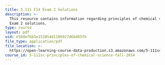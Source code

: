 ```yaml
---
title: 5.111 F14 Exam 2 Solutions
description: >-
  This resource contains information regarding principles of chemical science:
  Exam 2 solutions.
type: course
layout: pdf
uid: e58def6b3e152854d1106927d6bd65fb
file_type: application/pdf
file_location: >-
  https://open-learning-course-data-production.s3.amazonaws.com/5-111sc-principles-of-chemical-science-fall-2014/e58def6b3e152854d1106927d6bd65fb_MIT5_111F14_Exam2Sol.pdf
course_id: 5-111sc-principles-of-chemical-science-fall-2014
---
```

